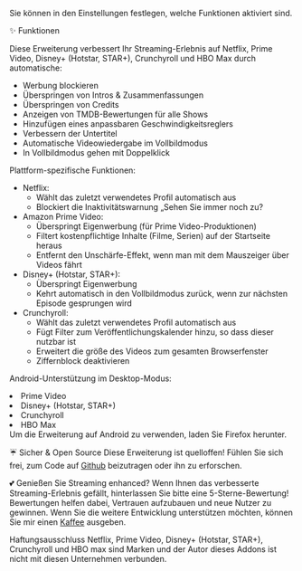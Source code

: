 Sie können in den Einstellungen festlegen, welche Funktionen aktiviert sind.

✨ Funktionen

Diese Erweiterung verbessert Ihr Streaming-Erlebnis auf Netflix, Prime Video, Disney+ (Hotstar, STAR+), Crunchyroll und HBO Max durch automatische:
<ul>
  <li>Werbung blockieren</li>
  <li>Überspringen von Intros & Zusammenfassungen</li>
  <li>Überspringen von Credits</li>
  <li>Anzeigen von TMDB-Bewertungen für alle Shows</li>
  <li>Hinzufügen eines anpassbaren Geschwindigkeitsreglers</li>
  <li>Verbessern der Untertitel</li>
  <li>Automatische Videowiedergabe im Vollbildmodus</li>
  <li>In Vollbildmodus gehen mit Doppelklick</li>
</ul>

Plattform-spezifische Funktionen:
<ul>
<li>Netflix:
    <ul>
      <li>Wählt das zuletzt verwendetes Profil automatisch aus</li>
      <li>Blockiert die Inaktivitätswarnung „Sehen Sie immer noch zu?</li>
    </ul>
</li>
<li>Amazon Prime Video:
    <ul>
      <li>Überspringt Eigenwerbung (für Prime Video-Produktionen)</li>
      <li>Filtert kostenpflichtige Inhalte (Filme, Serien) auf der Startseite heraus</li>
      <li>Entfernt den Unschärfe-Effekt, wenn man mit dem Mauszeiger über Videos fährt</li>
    </ul>
</li>
<li>Disney+ (Hotstar, STAR+):
    <ul>
      <li>Überspringt Eigenwerbung</li>
      <li>Kehrt automatisch in den Vollbildmodus zurück, wenn zur nächsten Episode gesprungen wird</li>
    </ul>
</li>
<li>Crunchyroll:
    <ul>
      <li>Wählt das zuletzt verwendetes Profil automatisch aus</li>
      <li>Fügt Filter zum Veröffentlichungskalender hinzu, so dass dieser nutzbar ist</li>
      <li>Erweitert die größe des Videos zum gesamten Browserfenster</li>
      <li>Ziffernblock deaktivieren</li>
    </ul>
</li>
</ul>

Android-Unterstützung im Desktop-Modus:
  <li>Prime Video</li>
  <li>Disney+ (Hotstar, STAR+)</li>
  <li>Crunchyroll</li>
  <li>HBO Max</li>
Um die Erweiterung auf Android zu verwenden, laden Sie Firefox herunter.

☔ Sicher & Open Source
Diese Erweiterung ist quelloffen! Fühlen Sie sich frei, zum Code auf <a href="https://github.com/Dreamlinerm/Netflix-Prime-Auto-Skip" target="_blank">Github</a> beizutragen oder ihn zu erforschen.

💕 Genießen Sie Streaming enhanced?
Wenn Ihnen das verbesserte Streaming-Erlebnis gefällt, hinterlassen Sie bitte eine 5-Sterne-Bewertung! Bewertungen helfen dabei, Vertrauen aufzubauen und neue Nutzer zu gewinnen.
Wenn Sie die weitere Entwicklung unterstützen möchten, können Sie mir einen <a href="https://github.com/sponsors/Dreamlinerm" target="_blank">Kaffee</a> ausgeben.

Haftungsausschluss
Netflix, Prime Video, Disney+ (Hotstar, STAR+), Crunchyroll und HBO max sind Marken und der Autor dieses Addons ist nicht mit diesen Unternehmen verbunden.